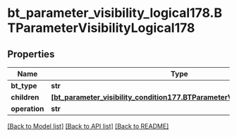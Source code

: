 # bt_parameter_visibility_logical178.BTParameterVisibilityLogical178

## Properties
Name | Type | Description | Notes
------------ | ------------- | ------------- | -------------
**bt_type** | **str** |  | [optional] 
**children** | [**[bt_parameter_visibility_condition177.BTParameterVisibilityCondition177]**](BTParameterVisibilityCondition177.md) |  | [optional] 
**operation** | **str** |  | [optional] 

[[Back to Model list]](../README.md#documentation-for-models) [[Back to API list]](../README.md#documentation-for-api-endpoints) [[Back to README]](../README.md)


